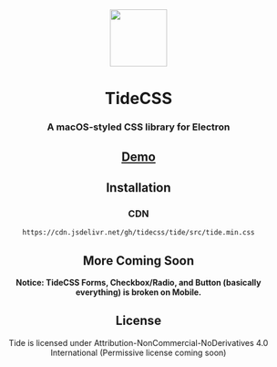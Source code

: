 <div align="center">

<img src="https://avatars.githubusercontent.com/u/117318297" width="100">

<h1>TideCSS</h1>
<h3>A macOS-styled CSS library for Electron</h3>
<h2><a href="https://weeml1.csb.app/">Demo</a></h2>
<h2>Installation</h2>
<h3>CDN</h3>
  
```
https://cdn.jsdelivr.net/gh/tidecss/tide/src/tide.min.css
```

<h2>More Coming Soon</h2>

<p><b>Notice: TideCSS Forms, Checkbox/Radio, and Button (basically everything) is broken on Mobile.</b></p>

<h2>License</h2>

Tide is licensed under Attribution-NonCommercial-NoDerivatives 4.0 International (Permissive license coming soon)
</div>
